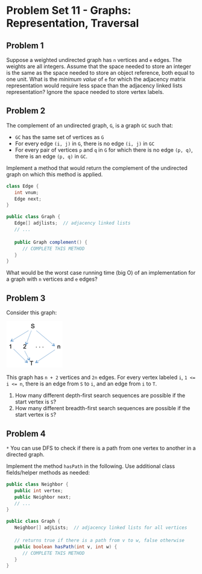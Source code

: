 # Problem Set 11 - Graphs: Representation, Traversal

## Problem 1

Suppose a weighted undirected graph has `n` vertices and `e` edges. The weights are all integers. Assume that the space needed to store an integer is the same as the space needed to store an object reference, both equal to one unit. What is the _minimum value_ of `e` for which the adjacency matrix representation would require less space than the adjacency linked lists representation? Ignore the space needed to store vertex labels.

## Problem 2

The complement of an undirected graph, `G`, is a graph `GC` such that:

-  `GC` has the same set of vertices as `G`
-  For every edge `(i, j)` in `G`, there is no edge `(i, j)` in `GC`
-  For every pair of vertices `p` and `q` in `G` for which there is no edge `(p, q)`, there is an edge `(p, q)` in `GC`.

Implement a method that would return the complement of the undirected graph on which this method is applied.

```java
class Edge {
   int vnum;
   Edge next;
}
```

```java
public class Graph {
   Edge[] adjlists;  // adjacency linked lists
   // ...

   public Graph complement() {
      // COMPLETE THIS METHOD
   }
}
```

What would be the worst case running time (big O) of an implementation for a graph with `n` vertices and `e` edges?

## Problem 3

Consider this graph:

![Fork Join Graph](img/Set_11-03.png)

This graph has `n + 2` vertices and `2n` edges. For every vertex labeled `i`, `1 <= i <= n`, there is an edge from `S` to `i`, and an edge from `i` to `T`.

1. How many different depth-first search sequences are possible if the start vertex is `S`?
2. How many different breadth-first search sequences are possible if the start vertex is `S`?

## Problem 4

`*` You can use DFS to check if there is a path from one vertex to another in a directed graph.

Implement the method `hasPath` in the following. Use additional class fields/helper methods as needed:

```java
public class Neighbor {
   public int vertex;
   public Neighbor next;
   // ...
}
```

```java
public class Graph {
   Neighbor[] adjLists;  // adjacency linked lists for all vertices

   // returns true if there is a path from v to w, false otherwise
   public boolean hasPath(int v, int w) {
      // COMPLETE THIS METHOD
   }
}
```
